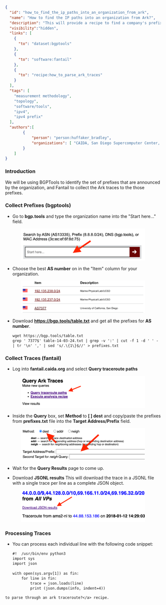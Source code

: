 ~~~json
{
  "id": "how_to_find_the_ip_paths_into_an_organization_from_ark",
  "name": "How to find the IP paths into an organization from Ark?",
  "description": "This will provide a recipe to find a company's prefixes and the IP paths from CAIDA's ark to those prefixes.",
  "visibility":"hidden",
  "links": [
    {
      "to": "dataset:bgptools"
    },
    {
      "to": "software:fantail"
    },
    {
      "to": "recipe:how_to_parse_ark_traces"
    }
  ],
  "tags": [
    "measurement methodology",
    "topology",
    "software/tools",
    "ipv4",
    "ipv4 prefix"
  ],
  "authors":[
        {
            "person": "person:huffaker_bradley",
            "organizations": [ "CAIDA, San Diego Supercomputer Center, University of California San Diego" ]
        }
    ]
}
~~~
### Introduction
We will be using BGPTools to identify the set of prefixes that are announced by the organization, and 
Fantail to collect the Ark traces to the those prefixes.

### Collect Prefixes  (bgptools)
- Go to **bgp.tools** and type the organization name into the "Start here..." field. 
  <div style="margin-left:2em">
    <img width="400" src="images/start-here.png"/>
  </div>
- Choose the best **AS number** on in the "Item" column for your organization.
  <div style="margin-left:2em">
    <img width="400" src="images/select-asn.png"/>
  </div>
- Download **https://bgp.tools/table.txt** and get all the prefixes for **AS number**. 

  ~~~
  wget https://bgp.tools/table.txt
  grep ' 7377$' table-14-03-24.txt | grep -v ':' | cut -f 1 -d ' ' - | tr '\n' ',' | sed 's/.\{1\}$//' > prefixes.txt 
  ~~~ 

### Collect Traces (fantail) 
- Log into **fantail.caida.org** and select **Query traceroute paths**
  <div style="margin-left:2em">
    <img width="400" src="images/query-traceroute-paths.png"/>
  </div>
- Inside the **Query** box, set **Method** to **[ ] dest** and copy/paste the prefixes from
  **prefixes.txt** file into the **Target Address/Prefix** field. 
  <div style="margin-left:2em">
    <img width="400" src="images/dests.png"/>
  </div>

- Wait for the **Query Results** page to come up.
- Download **JSONL results**
  This will download the trace in a JSONL file with a single trace per line as a complete JSON object. 
  <div style="margin-left:2em">
    <img width="400" src="images/download-json.png"/>
  </div>

### Processing Traces 

- You can process each individual line with the following code snippet: 
    ~~~
    #!  /usr/bin/env python3 
    import sys
    import json 
    
    with open(sys.argv[1]) as fin: 
        for line in fin:
            trace = json.loads(line)
            print (json.dumps(info, indent=4))
    ~~~

~~~ For full details on traces reference <a href="https://catalog.caida.org/recipe/how_to_parse_ark_traces">How
to parse through an ark traceroute?</a> recipe.

